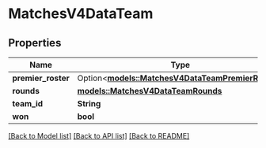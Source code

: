 # MatchesV4DataTeam

## Properties

Name | Type | Description | Notes
------------ | ------------- | ------------- | -------------
**premier_roster** | Option<[**models::MatchesV4DataTeamPremierRoster**](MatchesV4DataTeamPremierRoster.md)> |  | [optional]
**rounds** | [**models::MatchesV4DataTeamRounds**](MatchesV4DataTeamRounds.md) |  | 
**team_id** | **String** |  | 
**won** | **bool** |  | 

[[Back to Model list]](../README.md#documentation-for-models) [[Back to API list]](../README.md#documentation-for-api-endpoints) [[Back to README]](../README.md)


